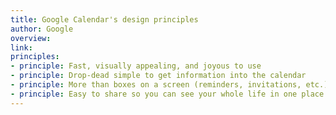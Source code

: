 ```yaml
---
title: Google Calendar's design principles
author: Google
overview:
link:
principles:
- principle: Fast, visually appealing, and joyous to use
- principle: Drop-dead simple to get information into the calendar
- principle: More than boxes on a screen (reminders, invitations, etc.)
- principle: Easy to share so you can see your whole life in one place
---
```

